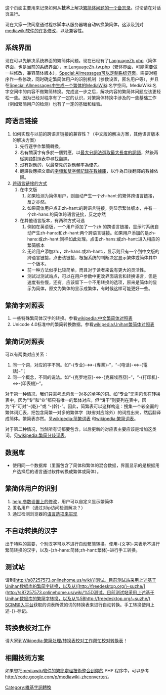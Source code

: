 这个页面主要用来记录如何从**技术**上解决[繁简体问题的一个备忘录](https://zh.wikipedia.org/wiki/wikipedia:繁简处理 "wikilink")。讨论请在对话页进行。

现在大家一致同意通过程序脚本从服务器端自动转换繁简体，这涉及到对[mediawiki软件的许多修改](https://zh.wikipedia.org/wiki/mediawiki "wikilink")，以及兼容性。

## 系统界面

现在可以先解决系统界面的繁简体问题。现在已经有了[LanguageZh.php](https://zh.wikipedia.org/wiki/m:LanguageZh.php "wikilink")（简体界面，也是当前的系统界面），[m:LanguageZh-tw.php](https://zh.wikipedia.org/wiki/m:LanguageZh-tw.php "wikilink")（繁体界面，可能需要做一些修改，兼容简体版本），[Special:Allmessages可以定制系统界面](https://zh.wikipedia.org/wiki/Special:Allmessages "wikilink")。需要对程序作一些修改，同时确定繁简体用户的识别机制（参数设置，匿名用户等），并且在[Special:Allmessages中生成一个繁体的MediaWiki](https://zh.wikipedia.org/wiki/Special:Allmessages "wikilink"):名字空间。MediaWiki:名字空间中的内容不做繁简转换。完成这一步之后，解决内容的繁简体问题应该更轻松一些。因为已经对程序有了一定的认识，对繁简体转换中涉及的一些基础工作（例如繁简用户的检测）也有了一定的基础和经验。

## 跨语言链接

1.  如何实现与以前的跨语言链接的兼容性？（中文版的解决方案，其他语言版本的解决方案）
    1.  先行逐字作繁簡轉換。
    2.  若有關漢字有多於一個對應，以[最大分詞法選取最大長度的詞語](https://zh.wikipedia.org/wiki/最大分詞法 "wikilink")，然後再從詞語對照表中尋找翻譯。
    3.  沒有對應的，以最常見的對應頻率為優先。
    4.  翻譯後應把文章的[字頻和](https://zh.wikipedia.org/wiki/字頻 "wikilink")[雙字頻記錄在](https://zh.wikipedia.org/wiki/雙字頻 "wikilink")[數據庫](https://zh.wikipedia.org/wiki/數據庫 "wikilink")，以作為日後翻譯的數據依歸。
2.  [跨语言链接的方式](https://zh.wikipedia.org/wiki/help:跨语言链接 "wikilink")
    1.  在中文版
        1.  如果检测为简体用户，则自动产生一个zh-hant:的繁体跨语言链接，反之亦然。
        2.  如果简体用户点击zh-hant:的跨语言链接，则显示繁体版本，并有一个zh-hans:的简体跨语言链接，反之亦然
    2.  在其他语言版本，有两种方式可选
        1.  例如在英语版，一个用户添加了一个zh:的跨语言链接，显示时系统自动产生zh-hans:和zh-hant:两个跨语言链接。如果用户添加的是zh-hans:或zh-hant:同样如此处理。点击zh-hans:或zh-hant:进入相应的繁简版本
        2.  无论用户添加zh:，zh-hans:或zh-hant:，显示则只有一个到中文版的跨语言链接，点击该链接，根据系统的判断决定显示繁体或简体其中一个版本。
        <!-- end list -->
          - 前一种方法似乎比较简单，而且对于读者来说有更大的灵活性。
          - 测试过测试站点，可以在用户参数中更改界面语言和转换语言，但是速度有些慢，还有，应该留下一个不用转换的选项，原来是简体的显示为简体，原文为繁体的显示成繁体，有时候这样可能更好一些。

## 繁简字对照表

1.  一些特殊繁简体汉字的转换。参看[wikipedia:中文繁简体对照表](https://zh.wikipedia.org/wiki/wikipedia:中文繁简体对照表 "wikilink")
2.  Unicode 4.0标准中的繁简转换数据。参看[wikipedia:Unihan繁简体对照表](https://zh.wikipedia.org/wiki/wikipedia:Unihan繁简体对照表 "wikilink")

## 繁简词对照表

可以有两类对应关系：

1.  同一个词，对应的字不同。如“-{专业}-\<=\>-{專業}-”，“-{电话}-\<=\>-{電話}-”；
2.  同一个概念，不同的说法。如“-{克罗地亚}-\<=\>-{克羅埃西亞}-”，“-{打印机}-\<=\>-{印表機}-”。

对于第一种情况，我们只需考虑包含一对多的单字的词。如“专业”无需包含在转换表中，因为“专”和“业”都只有唯一的繁体对应。但“饼干”则要列在表中，因为“干”可对“-{乾}-”或 “-{幹}-”。因此，简繁表可以这样构造：搜集一个较全面的繁体词汇表，把包含简繁一对多的繁体字（缺省对应除外）的词找出来，然后翻译成简体。繁简表亦然。见[wikipedia:简繁词表](https://zh.wikipedia.org/wiki/wikipedia:简繁词表 "wikilink") 和[wikipedia:繁简词表](https://zh.wikipedia.org/wiki/wikipedia:繁简词表 "wikilink")。

对于第二种情况，当然所有词都要包含。以后更新的对应表主要应该是增加这类词。见[wikipedia:繁简分歧词表](https://zh.wikipedia.org/wiki/wikipedia:繁简分歧词表 "wikilink")。

## 数据库

  - 使用同一个数据库（里面包含了简体和繁体的混合数据，界面显示的是根据用户选择后的语言通过软件转换成繁体或简体）。

## 繁简体用户的识别

1.  [help:参数设置上的修改](https://zh.wikipedia.org/wiki/help:参数设置 "wikilink")，用户可以自定义显示繁简体
2.  匿名用户（通过对ip访问检测解决？）
3.  通过检测浏览器的[语言选项来实现](https://zh.wikipedia.org/wiki/Help:中文维基百科的繁简、地区词处理/浏览器设置 "wikilink")

## 不自动转换的汉字

出于特殊的需要，个别汉字可以不进行自动繁简转换。使用-{文字}-来表示不进行繁简转换的汉字，以及-{zh-hans:简体;zh-hant:繁体}-进行手工转换。

## 测试站

请到[[http://s87257573.onlinehome.us/wiki/\]测试。目前测试站采用上述基于Unihan数据库的繁简字转换，以及从\[http://freedesktop.org/\~suzhe/](http://s87257573.onlinehome.us/wiki/%5D测试。目前测试站采用上述基于Unihan数据库的繁简字转换，以及从%5Bhttp://freedesktop.org/~suzhe/) SCIM输入平台](http://s87257573.onlinehome.us/wiki/)获取的词表所做的词的转换表来进行自动转换。手工转换使用上述-{}-标记。

## 转换表校对工作

请大家到[Wikipedia:繁简处理/转换表校对工作帮忙校对转换表](https://zh.wikipedia.org/wiki/Wikipedia:繁简处理/转换表校对工作 "wikilink")！

## 相關技術方案

如果想把[mediawiki软件的繁簡處理技術整合到你的](https://zh.wikipedia.org/wiki/mediawiki "wikilink") PHP 程序中，可以參考<http://code.google.com/p/mediawiki-zhconverter/>。

[Category:維基字詞轉換](https://zh.wikipedia.org/wiki/Category:維基字詞轉換 "wikilink")